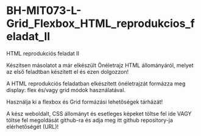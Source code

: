 # BH-MIT073-L-Grid_Flexbox_HTML_reprodukcios_feladat_II
HTML reprodukciós feladat II

Készítsen másolatot a  már elkészült Önéletrajz HTML állományáról, melyet az első feladtban készített el és ezen dolgozzon!

A HTML reprodukciós feladatban elkészített önéletrajzát formázza meg display: flex és/vagy grid módok használatával.

Használja ki a flexbox és Grid formázási lehetőségek tárházát!

A kész weboldalt, CSS állományt és esetleges képeket töltse fel ide
VAGY
töltse fel megoldását github-ra és adja meg itt github repository-ja elérhetőségét (URL)!

